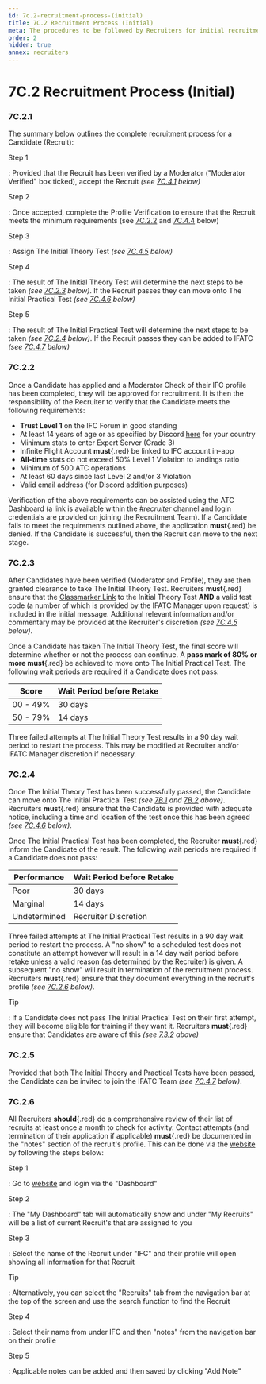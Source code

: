 ```yaml
---
id: 7c.2-recruitment-process-(initial)
title: 7C.2 Recruitment Process (Initial)
meta: The procedures to be followed by Recruiters for initial recruitment into IFATC.
order: 2
hidden: true
annex: recruiters
---
```


# 7C.2 Recruitment Process (Initial)



### 7C.2.1

The summary below outlines the complete recruitment process for a Candidate (Recruit):



Step 1

: Provided that the Recruit has been verified by a Moderator ("Moderator Verified" box ticked), accept the Recruit *(see [7C.4.1](/guide/atc-manual/7c.-recruiters/7c.4-recruiter-admin#7c.4.1) below)*



Step 2

: Once accepted, complete the Profile Verification to ensure that the Recruit meets the minimum requirements (see [7C.2.2](/guide/atc-manual/7c.-recruiters/7c.2-recruitment-process-(initial)#7c.2.2) and [7C.4.4](/guide/atc-manual/7c.-recruiters/7c.4-recruiter-admin#7c.4.4) below)



Step 3

: Assign The Initial Theory Test *(see [7C.4.5](/guide/atc-manual/7c.-recruiters/7c.4-recruiter-admin#7c.4.5) below)*



Step 4

: The result of The Initial Theory Test will determine the next steps to be taken *(see [7C.2.3](/guide/atc-manual/7c.-recruiters/7c.2-recruitment-process-(initial)#7c.2.3) below)*. If the Recruit passes they can move onto The Initial Practical Test *(see [7C.4.6](/guide/atc-manual/7c.-recruiters/7c.4-recruiter-admin#7c.4.6) below)*



Step 5

: The result of The Initial Practical Test will determine the next steps to be taken *(see [7C.2.4](/guide/atc-manual/7c.-recruiters/7c.2-recruitment-process-(initial)#7c.2.4) below)*. If the Recruit passes they can be added to IFATC *(see [7C.4.7](/guide/atc-manual/7c.-recruiters/7c.4-recruiter-admin#7c.4.7) below)*



### 7C.2.2

Once a Candidate has applied and a Moderator Check of their IFC profile has been completed, they will be approved for recruitment. It is then the responsibility of the Recruiter to verify that the Candidate meets the following requirements:



- **Trust Level 1** on the IFC Forum in good standing
- At least 14 years of age or as specified by Discord [here](https://support.discord.com/hc/en-us/articles/360040724612-Why-is-Discord-asking-for-my-birthday-) for your country
- Minimum stats to enter Expert Server (Grade 3)
- Infinite Flight Account **must**{.red} be linked to IFC account in-app
- **All-time** stats do not exceed 50% Level 1 Violation to landings ratio
- Minimum of 500 ATC operations
- At least 60 days since last Level 2 and/or 3 Violation
- Valid email address (for Discord addition purposes)



Verification of the above requirements can be assisted using the ATC Dashboard (a link is available within the *#recruiter* channel and login credentials are provided on joining the Recruitment Team). If a Candidate fails to meet the requirements outlined above, the application **must**{.red} be denied. If the Candidate is successful, then the Recruit can move to the next stage.



### 7C.2.3

After Candidates have been verified (Moderator and Profile), they are then granted clearance to take The Initial Theory Test. Recruiters **must**{.red} ensure that the [Classmarker Link](https://www.classmarker.com/online-test/start/?quiz=x9v565cbee44cdad) to the Initial Theory Test **AND** a valid test code (a number of which is provided by the IFATC Manager upon request) is included in the initial message. Additional relevant information and/or commentary may be provided at the Recruiter's discretion *(see [7C.4.5](/guide/atc-manual/7c.-recruiters/7c.4-recruiter-admin#7c.4.5) below)*.

Once a Candidate has taken The Initial Theory Test, the final score will determine whether or not the process can continue. A **pass mark of 80% or more must**{.red} be achieved to move onto The Initial Practical Test. The following wait periods are required if a Candidate does not pass:



| Score    | Wait Period before Retake |
| -------- | ------------------------- |
| 00 - 49% | 30 days                   |
| 50 - 79% | 14 days                   |

Three failed attempts at The Initial Theory Test results in a 90 day wait period to restart the process. This may be modified at Recruiter and/or IFATC Manager discretion if necessary. 	



### 7C.2.4

Once The Initial Theory Test has been successfully passed, the Candidate can move onto The Initial Practical Test *(see [7B.1](/guide/atc-manual/7b.-testers/7b.1-testing-process#7b.1-testing-process) and [7B.2](/guide/atc-manual/7b.-testers/7b.2-initial-testing#7b.2-initial-testing) above)*. Recruiters **must**{.red} ensure that the Candidate is provided with adequate notice, including a time and location of the test once this has been agreed *(see [7C.4.6](/guide/atc-manual/7c.-recruiters/7c.4-recruiter-admin#7c.4.6) below)*.

Once The Initial Practical Test has been completed, the Recruiter **must**{.red} inform the Candidate of the result. The following wait periods are required if a Candidate does not pass:



| Performance  | Wait Period before Retake |
| ------------ | ------------------------- |
| Poor         | 30 days                   |
| Marginal     | 14 days                   |
| Undetermined | Recruiter Discretion      |

Three failed attempts at The Initial Practical Test results in a 90 day wait period to restart the process. A "no show" to a scheduled test does not constitute an attempt however will result in a 14 day wait period before retake unless a valid reason (as determined by the Recruiter) is given. A subsequent "no show" will result in termination of the recruitment process. Recruiters **must**{.red} ensure that they document everything in the recruit's profile *(see [7C.2.6](/guide/atc-manual/7c.-recruiters/7c.2-recruitment-process-(initial)#7c.2.6) below)*.



Tip

: If a Candidate does not pass The Initial Practical Test on their first attempt, they will become eligible for training if they want it. Recruiters **must**{.red} ensure that Candidates are aware of this *(see [7.3.2](/guide/atc-manual/7.-recruitment-and-training/7.3-initial-theory-and-practical-tests#7.3.2) above)*



### 7C.2.5

Provided that both The Initial Theory and Practical Tests have been passed, the Candidate can be invited to join the IFATC Team *(see [7C.4.7](/guide/atc-manual/7c.-recruiters/7c.4-recruiter-admin#7c.4.7) below)*. 



### 7C.2.6

All Recruiters **should**{.red} do a comprehensive review of their list of recruits at least once a month to check for activity. Contact attempts (and termination of their application if applicable) **must**{.red} be documented in the "notes" section of the recruit's profile. This can be done via the [website](https://if-atc.com) by following the steps below:



Step 1

: Go to [website](https://if-atc.com) and login via the "Dashboard"



Step 2

: The "My Dashboard" tab will automatically show and under "My Recruits" will be a list of current Recruit's that are assigned to you



Step 3

:  Select the name of the Recruit under "IFC" and their profile will open showing all information for that Recruit



Tip

: Alternatively, you can select the "Recruits" tab from the navigation bar at the top of the screen and use the search function to find the Recruit



Step 4

: Select their name from under IFC and then "notes" from the navigation bar on their profile



Step 5

: Applicable notes can be added and then saved by clicking "Add Note"

